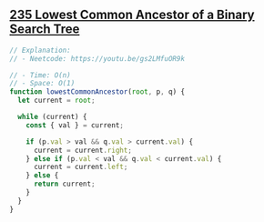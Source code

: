 ## [235 Lowest Common Ancestor of a Binary Search Tree](https://leetcode.com/problems/lowest-common-ancestor-of-a-binary-search-tree/description/)

<!-- notecardId: 1758417676630 -->

```js
// Explanation:
// - Neetcode: https://youtu.be/gs2LMfuOR9k

// - Time: O(n)
// - Space: O(1)
function lowestCommonAncestor(root, p, q) {
  let current = root;

  while (current) {
    const { val } = current;

    if (p.val > val && q.val > current.val) {
      current = current.right;
    } else if (p.val < val && q.val < current.val) {
      current = current.left;
    } else {
      return current;
    }
  }
}
```
